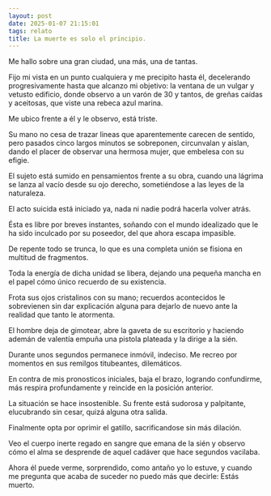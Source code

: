 ```yaml
---
layout: post
date: 2025-01-07 21:15:01
tags: relato
title: La muerte es solo el principio.
---
```


Me hallo sobre una gran ciudad, una más, una de tantas.

Fijo mi vista en un punto cualquiera y me precipito hasta él,
decelerando progresivamente hasta que alcanzo mi objetivo: la ventana
de un vulgar y vetusto edificio, donde observo a un varón de 30 y
tantos, de greñas caídas y aceitosas, que viste una rebeca azul marina.

Me ubico frente a él y le observo, está triste.

Su mano no cesa de trazar lineas que aparentemente carecen de sentido,
pero pasados cinco largos minutos se sobreponen, circunvalan y aislan,
dando el placer de observar una hermosa mujer, que embelesa con su
efigie.

El sujeto está sumido en pensamientos frente a su obra, cuando una
lágrima se lanza al vacío desde su ojo derecho, sometiéndose a las
leyes de la naturaleza.

El acto suicida está iniciado ya, nada ni nadie podrá hacerla volver
atrás.

Ésta es libre por breves instantes, soñando con el mundo idealizado que
le ha sido inculcado por su poseedor, del que ahora escapa impasible.

De repente todo se trunca, lo que es una completa unión se fisiona en
multitud de fragmentos.

Toda la energía de dicha unidad se libera, dejando una pequeña mancha
en el papel cómo único recuerdo de su existencia.

Frota sus ojos cristalinos con su mano; recuerdos acontecidos le
sobrevienen sin dar explicación alguna para dejarlo de nuevo ante la
realidad que tanto le atormenta.

El hombre deja de gimotear, abre la gaveta de su escritorio y haciendo
ademán de valentía empuña una pistola plateada y la dirige a la sién.

Durante unos segundos permanece inmóvil, indeciso. Me recreo por
momentos en sus remilgos titubeantes, dilemáticos.

En contra de mis pronosticos iniciales, baja el brazo, logrando
confundirme, más respira profundamente y reincide en la posición
anterior.

La situación se hace insostenible. Su frente está sudorosa y
palpitante, elucubrando sin cesar, quizá alguna otra salida.

Finalmente opta por oprimir el gatillo, sacrificandose sin más
dilación.

Veo el cuerpo inerte regado en sangre que emana de la sién y observo
cómo el alma se desprende de aquel cadáver que hace segundos vacilaba.

Ahora él puede verme, sorprendido, como antaño yo lo estuve, y cuando
me pregunta que acaba de suceder no puedo más que decirle: Estás
muerto.